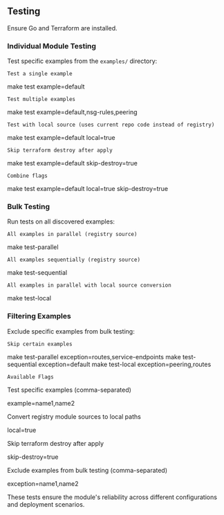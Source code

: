   ## Testing

  Ensure Go and Terraform are installed.

  ### Individual Module Testing

  Test specific examples from the `examples/` directory:

  `Test a single example`

  make test example=default

  `Test multiple examples`

  make test example=default,nsg-rules,peering

  `Test with local source (uses current repo code instead of registry)`

  make test example=default local=true

  `Skip terraform destroy after apply`

  make test example=default skip-destroy=true

  `Combine flags`

  make test example=default local=true skip-destroy=true

  ### Bulk Testing

  Run tests on all discovered examples:

  `All examples in parallel (registry source)`

  make test-parallel

  `All examples sequentially (registry source)`

  make test-sequential

  `All examples in parallel with local source conversion`

  make test-local

  ### Filtering Examples

  Exclude specific examples from bulk testing:

  `Skip certain examples`

  make test-parallel exception=routes,service-endpoints
  make test-sequential exception=default
  make test-local exception=peering,routes

  `Available Flags`

  Test specific examples (comma-separated)

  example=name1,name2

  Convert registry module sources to local paths

  local=true

  Skip terraform destroy after apply

  skip-destroy=true

  Exclude examples from bulk testing (comma-separated)

  exception=name1,name2

  These tests ensure the module's reliability across different configurations and deployment scenarios.
